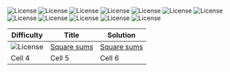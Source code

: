 ![License](https://img.shields.io/badge/8%20kyu-E6E6E6)
![License](https://img.shields.io/badge/7%20kyu-E6E6E6)
![License](https://img.shields.io/badge/6%20kyu-ECB613)
![License](https://img.shields.io/badge/5%20kyu-ECB613)
![License](https://img.shields.io/badge/4%20kyu-3C7EBB)
![License](https://img.shields.io/badge/3%20kyu-3C7EBB)
![License](https://img.shields.io/badge/2%20kyu-866CC7)
![License](https://img.shields.io/badge/1%20kyu-866CC7)
![License](https://img.shields.io/badge/1%20dan-555555)
![License](https://img.shields.io/badge/2%20dan-555555)
![License](https://img.shields.io/badge/3%20dan-555555)
![License](https://img.shields.io/badge/4%20dan-555555)


|                        Difficulty                      |                                Title                                |                              Solution                               |
|--------------------------------------------------------|---------------------------------------------------------------------|---------------------------------------------------------------------|
| ![License](https://img.shields.io/badge/1%20kyu-866CC7)|[Square sums](https://www.codewars.com/kata/5a667236145c462103000091)|[Square sums](https://www.codewars.com/kata/5a667236145c462103000091)|
| Cell 4     |Cell 5 |  Cell 6  |
